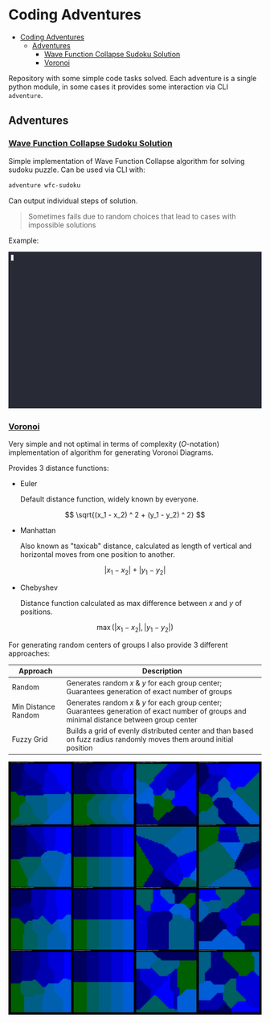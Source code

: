 # Coding Adventures

- [Coding Adventures](#coding-adventures)
  - [Adventures](#adventures)
    - [Wave Function Collapse Sudoku Solution](#wave-function-collapse-sudoku-solution)
    - [Voronoi](#voronoi)

Repository with some simple code tasks solved. Each adventure is a single python
module, in some cases it provides some interaction via CLI `adventure`.

## Adventures

### [Wave Function Collapse Sudoku Solution](/adventure/wfc_sudoku.py)

Simple implementation of Wave Function Collapse algorithm for solving sudoku
puzzle. Can be used via CLI with:

```sh
adventure wfc-sudoku
```

Can output individual steps of solution.

> Sometimes fails due to random choices that lead to cases with impossible
> solutions

Example:

![WFC Sudoku Example](https://raw.githubusercontent.com/katunilya/coding-adventures/main/imgs/wfc-sudoku.gif)

### [Voronoi](/adventure/voronoi.py)

Very simple and not optimal in terms of complexity ($O$-notation) implementation of algorithm
for generating Voronoi Diagrams.

Provides 3 distance functions:

- Euler

  Default distance function, widely known by everyone.

$$
\sqrt{(x_1 - x_2) ^ 2 + (y_1 - y_2) ^ 2}
$$

- Manhattan

  Also known as "taxicab" distance, calculated as length of vertical and
  horizontal moves from one position to another.

$$
|x_1 - x_2| + |y_1 - y_2|
$$

- Chebyshev

  Distance function calculated as max difference between $x$ and $y$ of
  positions.

$$
\max (|x_1 - x_2|, |y_1 - y_2|)
$$

For generating random centers of groups I also provide 3 different approaches:

| Approach            | Description                                                                                                                                 |
| ------------------- | ------------------------------------------------------------------------------------------------------------------------------------------- |
| Random              | Generates random $x$ & $y$ for each group center; Guarantees generation of exact number of groups                                           |
| Min Distance Random | Generates random $x$ & $y$ for each group center; Guarantees generation of exact number of groups and minimal distance between group center |
| Fuzzy Grid          | Builds a grid of evenly distributed center and than based on fuzz radius randomly moves them around initial position                        |

![Voronoi Diagrams](https://raw.githubusercontent.com/katunilya/coding-adventures/main/imgs/voronoi.png)
